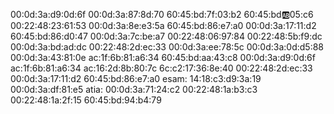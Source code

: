 00:0d:3a:d9:0d:6f
00:0d:3a:87:8d:70
60:45:bd:7f:03:b2
60:45:bd:ab:05:c6
00:22:48:23:61:53
00:0d:3a:8e:e3:5a
60:45:bd:86:e7:a0
00:0d:3a:17:11:d2
60:45:bd:86:d0:47
00:0d:3a:7c:be:a7
00:22:48:06:97:84
00:22:48:5b:f9:dc
00:0d:3a:bd:ad:dc
00:22:48:2d:ec:33
00:0d:3a:ee:78:5c
00:0d:3a:0d:d5:88
00:0d:3a:43:81:0e
ac:1f:6b:81:a6:34
60:45:bd:aa:43:c8
00:0d:3a:d9:0d:6f
ac:1f:6b:81:a6:34
ac:16:2d:8b:80:7c
6c:c2:17:36:8e:40
00:22:48:2d:ec:33
00:0d:3a:17:11:d2
60:45:bd:86:e7:a0
esam:
14:18:c3:d9:3a:19
00:0d:3a:df:81:e5
atia:
00:0d:3a:71:24:c2
00:22:48:1a:b3:c3
00:22:48:1a:2f:15
60:45:bd:94:b4:79
